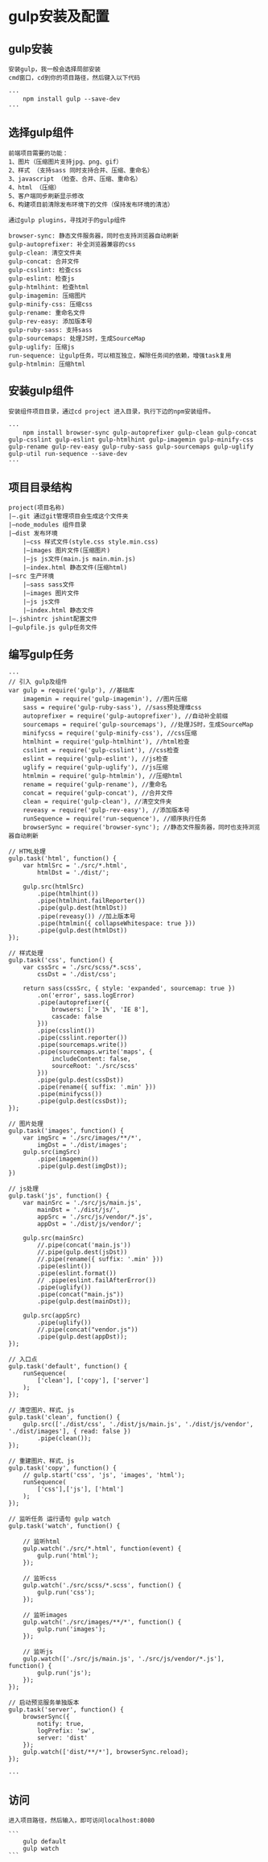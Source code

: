 # gulp安装及配置

## gulp安装

	安装gulp，我一般会选择局部安装
	cmd窗口，cd到你的项目路径，然后键入以下代码

	···
		npm install gulp --save-dev
	···

## 选择gulp组件
	前端项目需要的功能：
	1、图片（压缩图片支持jpg、png、gif）
	2、样式 （支持sass 同时支持合并、压缩、重命名）
	3、javascript （检查、合并、压缩、重命名）
	4、html （压缩）
	5、客户端同步刷新显示修改
	6、构建项目前清除发布环境下的文件（保持发布环境的清洁）

	通过gulp plugins，寻找对于的gulp组件

	browser-sync: 静态文件服务器，同时也支持浏览器自动刷新
	gulp-autoprefixer: 补全浏览器兼容的css
	gulp-clean: 清空文件夹
	gulp-concat: 合并文件
	gulp-csslint: 检查css
	gulp-eslint: 检查js
	gulp-htmlhint: 检查html
	gulp-imagemin: 压缩图片
	gulp-minify-css: 压缩css
	gulp-rename: 重命名文件
	gulp-rev-easy: 添加版本号
	gulp-ruby-sass: 支持sass
	gulp-sourcemaps: 处理JS时，生成SourceMap
	gulp-uglify: 压缩js
	run-sequence: 让gulp任务，可以相互独立，解除任务间的依赖，增强task复用
	gulp-htmlmin: 压缩html

##	安装gulp组件

	安装组件项目目录，通过cd project 进入目录，执行下边的npm安装组件。

	···
		npm install browser-sync gulp-autoprefixer gulp-clean gulp-concat gulp-csslint gulp-eslint gulp-htmlhint gulp-imagemin gulp-minify-css gulp-rename gulp-rev-easy gulp-ruby-sass gulp-sourcemaps gulp-uglify gulp-util run-sequence --save-dev
	···

##	项目目录结构

	project(项目名称)
	|–.git 通过git管理项目会生成这个文件夹
	|–node_modules 组件目录
	|–dist 发布环境
	    |–css 样式文件(style.css style.min.css)
	    |–images 图片文件(压缩图片)
	    |–js js文件(main.js main.min.js)
	    |–index.html 静态文件(压缩html)
	|–src 生产环境
	    |–sass sass文件
	    |–images 图片文件
	    |–js js文件
	    |–index.html 静态文件
	|–.jshintrc jshint配置文件
	|–gulpfile.js gulp任务文件

##	编写gulp任务
	···
	// 引入 gulp及组件
	var gulp = require('gulp'), //基础库
	    imagemin = require('gulp-imagemin'), //图片压缩
	    sass = require('gulp-ruby-sass'), //sass预处理维css
	    autoprefixer = require('gulp-autoprefixer'), //自动补全前缀
	    sourcemaps = require('gulp-sourcemaps'), //处理JS时，生成SourceMap
	    minifycss = require('gulp-minify-css'), //css压缩
	    htmlhint = require('gulp-htmlhint'), //html检查
	    csslint = require('gulp-csslint'), //css检查
	    eslint = require('gulp-eslint'), //js检查
	    uglify = require('gulp-uglify'), //js压缩
	    htmlmin = require('gulp-htmlmin'), //压缩html
	    rename = require('gulp-rename'), //重命名
	    concat = require('gulp-concat'), //合并文件
	    clean = require('gulp-clean'), //清空文件夹
	    reveasy = require('gulp-rev-easy'), //添加版本号
	    runSequence = require('run-sequence'), //顺序执行任务
	    browserSync = require('browser-sync'); //静态文件服务器，同时也支持浏览器自动刷新

	// HTML处理
	gulp.task('html', function() {
	    var htmlSrc = './src/*.html',
	        htmlDst = './dist/';

	    gulp.src(htmlSrc)
	        .pipe(htmlhint())
	        .pipe(htmlhint.failReporter())
	        .pipe(gulp.dest(htmlDst))
	        .pipe(reveasy()) //加上版本号
	        .pipe(htmlmin({ collapseWhitespace: true }))
	        .pipe(gulp.dest(htmlDst))
	});

	// 样式处理
	gulp.task('css', function() {
	    var cssSrc = './src/scss/*.scss',
	        cssDst = './dist/css';

	    return sass(cssSrc, { style: 'expanded', sourcemap: true })
	        .on('error', sass.logError)
	        .pipe(autoprefixer({
	            browsers: ['> 1%', 'IE 8'],
	            cascade: false
	        }))
	        .pipe(csslint())
	        .pipe(csslint.reporter())
	        .pipe(sourcemaps.write())
	        .pipe(sourcemaps.write('maps', {
	            includeContent: false,
	            sourceRoot: './src/scss'
	        }))
	        .pipe(gulp.dest(cssDst))
	        .pipe(rename({ suffix: '.min' }))
	        .pipe(minifycss())
	        .pipe(gulp.dest(cssDst));
	});

	// 图片处理
	gulp.task('images', function() {
	    var imgSrc = './src/images/**/*',
	        imgDst = './dist/images';
	    gulp.src(imgSrc)
	        .pipe(imagemin())
	        .pipe(gulp.dest(imgDst));
	})

	// js处理
	gulp.task('js', function() {
	    var mainSrc = './src/js/main.js',
	        mainDst = './dist/js/',
	        appSrc = './src/js/vendor/*.js',
	        appDst = './dist/js/vendor/';

	    gulp.src(mainSrc)
	        //.pipe(concat('main.js'))
	        //.pipe(gulp.dest(jsDst))
	        //.pipe(rename({ suffix: '.min' }))
	        .pipe(eslint())
	        .pipe(eslint.format())
	        // .pipe(eslint.failAfterError())
	        .pipe(uglify())
	        .pipe(concat("main.js"))
	        .pipe(gulp.dest(mainDst));

	    gulp.src(appSrc)
	        .pipe(uglify())
	        //.pipe(concat("vendor.js"))
	        .pipe(gulp.dest(appDst));
	});

	// 入口点
	gulp.task('default', function() {
	    runSequence(
	        ['clean'], ['copy'], ['server']
	    );
	});

	// 清空图片、样式、js
	gulp.task('clean', function() {
	    gulp.src(['./dist/css', './dist/js/main.js', './dist/js/vendor', './dist/images'], { read: false })
	        .pipe(clean());
	});

	// 重建图片、样式、js
	gulp.task('copy', function() {
	    // gulp.start('css', 'js', 'images', 'html');
	    runSequence(
	        ['css'],['js'], ['html']
	    );
	});

	// 监听任务 运行语句 gulp watch
	gulp.task('watch', function() {

	    // 监听html
	    gulp.watch('./src/*.html', function(event) {
	        gulp.run('html');
	    });

	    // 监听css
	    gulp.watch('./src/scss/*.scss', function() {
	        gulp.run('css');
	    });

	    // 监听images
	    gulp.watch('./src/images/**/*', function() {
	        gulp.run('images');
	    });

	    // 监听js
	    gulp.watch(['./src/js/main.js', './src/js/vendor/*.js'], function() {
	        gulp.run('js');
	    });
	});

	// 启动预览服务单独版本
	gulp.task('server', function() {
	    browserSync({
	        notify: true,
	        logPrefix: 'sw',
	        server: 'dist'
	    });
	    gulp.watch(['dist/**/*'], browserSync.reload);
	});

	···

##	访问

	进入项目路径，然后输入，即可访问localhost:8080

	```
		gulp default
		gulp watch
	```

